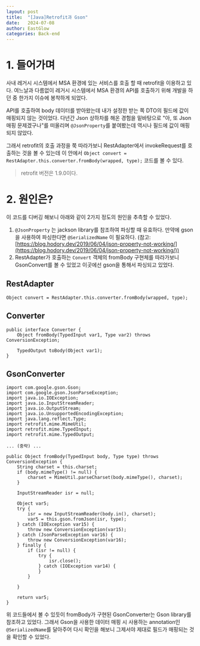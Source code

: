 ```yaml
---
layout: post
title:  "[Java]Retrofit과 Gson"
date:   2024-07-08
author: EastGlow
categories: Back-end
---
```


# 1. 들어가며

사내 레거시 시스템에서 MSA 환경에 있는 서비스를 호출 할 때 retrofit을 이용하고 있다. 여느날과 다름없이 레거시 시스템에서 MSA 환경의 API를 호출하기 위해 개발을 하던 중 한가지 이슈에 봉착하게 되었다.

API를 호출하여 body 데이터를 받아왔는데 내가 설정한 받는 쪽 DTO의 필드에 값이 매핑되지 않는 것이었다. 다년간 Json 상하차를 해온 경험을 밑바탕으로 "아, 또 Json 매핑 문제겠구나"를 떠올리며 `@JsonProperty`를 붙여봤는데 역시나 필드에 값이 매핑되지 않았다.

그래서 retrofit의 호출 과정을 쭉 따라가보니 RestAdapter에서 invokeRequest를 호출하는 것을 볼 수 있는데 이 안에서  `Object convert = RestAdapter.this.converter.fromBody(wrapped, type);`  코드를 볼 수 있다.
> retrofit 버전은 1.9.0이다.  

# 2. 원인은?

이 코드를 디버깅 해보니 아래와 같이 2가지 정도의 원인을 추측할 수 있었다.

1.  `@JsonProperty`  는 jackson library를 참조하여 파싱할 때 유효하다. 만약에 gson을 사용하여 파싱한다면  `@SerializedName`  이 필요하다. (참고:  [https://blog.hodory.dev/2019/06/04/json-property-not-working/](https://blog.hodory.dev/2019/06/04/json-property-not-working/))
2.  RestAdapter가 호출하는 `Convert` 객체의 fromBody 구현체를 따라가보니 GsonConvert를 볼 수 있었고 이곳에선 gson을 통해서 파싱되고 있었다.

## RestAdapter
```
Object convert = RestAdapter.this.converter.fromBody(wrapped, type);
```

## Converter
```
public interface Converter {
    Object fromBody(TypedInput var1, Type var2) throws ConversionException;
 
    TypedOutput toBody(Object var1);
}
```

## GsonConverter
```
import com.google.gson.Gson;
import com.google.gson.JsonParseException;
import java.io.IOException;
import java.io.InputStreamReader;
import java.io.OutputStream;
import java.io.UnsupportedEncodingException;
import java.lang.reflect.Type;
import retrofit.mime.MimeUtil;
import retrofit.mime.TypedInput;
import retrofit.mime.TypedOutput;
 
... (중략) ...
 
public Object fromBody(TypedInput body, Type type) throws ConversionException {
    String charset = this.charset;
    if (body.mimeType() != null) {
        charset = MimeUtil.parseCharset(body.mimeType(), charset);
    }
 
    InputStreamReader isr = null;
 
    Object var5;
    try {
        isr = new InputStreamReader(body.in(), charset);
        var5 = this.gson.fromJson(isr, type);
    } catch (IOException var15) {
        throw new ConversionException(var15);
    } catch (JsonParseException var16) {
        throw new ConversionException(var16);
    } finally {
        if (isr != null) {
            try {
                isr.close();
            } catch (IOException var14) {
            }
        }
 
    }
 
    return var5;
}
```

위 코드들에서 볼 수 있듯이 fromBody가 구현된 GsonConverter는 Gson library를 참조하고 있었다. 그래서 Gson을 사용한 데이터 매핑 시 사용하는 annotation인 `@SerializedName`를 달아주어 다시 확인을 해보니 그제서야 제대로 필드가 매핑되는 것을 확인할 수 있었다.
